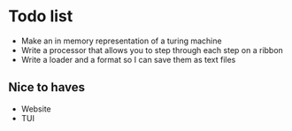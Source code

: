 # Todo list

- Make an in memory representation of a turing machine
- Write a processor that allows you to step through each step on a ribbon
- Write a loader and a format so I can save them as text files

## Nice to haves

- Website
- TUI
